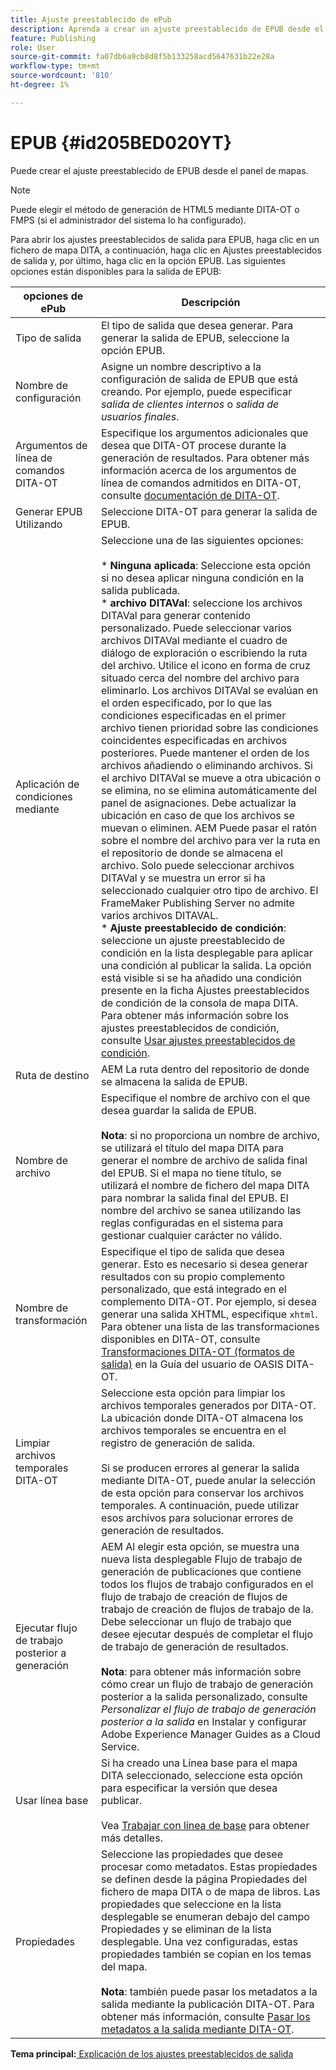 ```yaml
---
title: Ajuste preestablecido de ePub
description: Aprenda a crear un ajuste preestablecido de EPUB desde el panel de mapas. Configure el ajuste preestablecido de salida de EPUB en AEM Guides.
feature: Publishing
role: User
source-git-commit: fa07db6a9cb8d8f5b133258acd5647631b22e28a
workflow-type: tm+mt
source-wordcount: '810'
ht-degree: 1%

---
```


# EPUB {#id205BED020YT}

Puede crear el ajuste preestablecido de EPUB desde el panel de mapas.

>[!NOTE]
>
> Puede elegir el método de generación de HTML5 mediante DITA-OT o FMPS \(si el administrador del sistema lo ha configurado\).

Para abrir los ajustes preestablecidos de salida para EPUB, haga clic en un fichero de mapa DITA, a continuación, haga clic en Ajustes preestablecidos de salida y, por último, haga clic en la opción EPUB. Las siguientes opciones están disponibles para la salida de EPUB:

| opciones de ePub | Descripción |
| --- | --- |
| Tipo de salida | El tipo de salida que desea generar. Para generar la salida de EPUB, seleccione la opción EPUB. |
| Nombre de configuración | Asigne un nombre descriptivo a la configuración de salida de EPUB que está creando. Por ejemplo, puede especificar _salida de clientes internos_ o _salida de usuarios finales_. |
| Argumentos de línea de comandos DITA-OT | Especifique los argumentos adicionales que desea que DITA-OT procese durante la generación de resultados. Para obtener más información acerca de los argumentos de línea de comandos admitidos en DITA-OT, consulte [documentación de DITA-OT](https://www.dita-ot.org/). |
| Generar EPUB Utilizando | Seleccione DITA-OT para generar la salida de EPUB. |
| Aplicación de condiciones mediante | Seleccione una de las siguientes opciones:<br><br>* **Ninguna aplicada**: Seleccione esta opción si no desea aplicar ninguna condición en la salida publicada.<br>* **archivo DITAVal**: seleccione los archivos DITAVal para generar contenido personalizado. Puede seleccionar varios archivos DITAVal mediante el cuadro de diálogo de exploración o escribiendo la ruta del archivo. Utilice el icono en forma de cruz situado cerca del nombre del archivo para eliminarlo. Los archivos DITAVal se evalúan en el orden especificado, por lo que las condiciones especificadas en el primer archivo tienen prioridad sobre las condiciones coincidentes especificadas en archivos posteriores. Puede mantener el orden de los archivos añadiendo o eliminando archivos. Si el archivo DITAVal se mueve a otra ubicación o se elimina, no se elimina automáticamente del panel de asignaciones. Debe actualizar la ubicación en caso de que los archivos se muevan o eliminen. AEM Puede pasar el ratón sobre el nombre del archivo para ver la ruta en el repositorio de donde se almacena el archivo. Solo puede seleccionar archivos DITAVal y se muestra un error si ha seleccionado cualquier otro tipo de archivo. El FrameMaker Publishing Server no admite varios archivos DITAVAL.<br>* **Ajuste preestablecido de condición**: seleccione un ajuste preestablecido de condición en la lista desplegable para aplicar una condición al publicar la salida. La opción está visible si se ha añadido una condición presente en la ficha Ajustes preestablecidos de condición de la consola de mapa DITA. Para obtener más información sobre los ajustes preestablecidos de condición, consulte [Usar ajustes preestablecidos de condición](generate-output-use-condition-presets.md#id1825FL004PN). |
| Ruta de destino | AEM La ruta dentro del repositorio de donde se almacena la salida de EPUB. |
| Nombre de archivo | Especifique el nombre de archivo con el que desea guardar la salida de EPUB.<br><br>**Nota**: si no proporciona un nombre de archivo, se utilizará el título del mapa DITA para generar el nombre de archivo de salida final del EPUB. Si el mapa no tiene título, se utilizará el nombre de fichero del mapa DITA para nombrar la salida final del EPUB. El nombre del archivo se sanea utilizando las reglas configuradas en el sistema para gestionar cualquier carácter no válido. |
| Nombre de transformación | Especifique el tipo de salida que desea generar. Esto es necesario si desea generar resultados con su propio complemento personalizado, que está integrado en el complemento DITA-OT. Por ejemplo, si desea generar una salida XHTML, especifique `xhtml`. Para obtener una lista de las transformaciones disponibles en DITA-OT, consulte [Transformaciones DITA-OT (formatos de salida)](http://www.dita-ot.org/2.3/user-guide/AvailableTransforms.md) en la Guía del usuario de OASIS DITA-OT. |
| Limpiar archivos temporales DITA-OT | Seleccione esta opción para limpiar los archivos temporales generados por DITA-OT. La ubicación donde DITA-OT almacena los archivos temporales se encuentra en el registro de generación de salida.<br><br>Si se producen errores al generar la salida mediante DITA-OT, puede anular la selección de esta opción para conservar los archivos temporales. A continuación, puede utilizar esos archivos para solucionar errores de generación de resultados. |
| Ejecutar flujo de trabajo posterior a generación | AEM Al elegir esta opción, se muestra una nueva lista desplegable Flujo de trabajo de generación de publicaciones que contiene todos los flujos de trabajo configurados en el flujo de trabajo de creación de flujos de trabajo de creación de flujos de trabajo de la. Debe seleccionar un flujo de trabajo que desee ejecutar después de completar el flujo de trabajo de generación de resultados.<br><br>**Nota**: para obtener más información sobre cómo crear un flujo de trabajo de generación posterior a la salida personalizado, consulte _Personalizar el flujo de trabajo de generación posterior a la salida_ en Instalar y configurar Adobe Experience Manager Guides as a Cloud Service. |
| Usar línea base | Si ha creado una Línea base para el mapa DITA seleccionado, seleccione esta opción para especificar la versión que desea publicar.<br><br>Vea [Trabajar con línea de base](generate-output-use-baseline-for-publishing.md#id1825FI0J0PF) para obtener más detalles. |
| Propiedades | Seleccione las propiedades que desee procesar como metadatos. Estas propiedades se definen desde la página Propiedades del fichero de mapa DITA o de mapa de libros. Las propiedades que seleccione en la lista desplegable se enumeran debajo del campo Propiedades y se eliminan de la lista desplegable. Una vez configuradas, estas propiedades también se copian en los temas del mapa.<br><br>**Nota**: también puede pasar los metadatos a la salida mediante la publicación DITA-OT. Para obtener más información, consulte [Pasar los metadatos a la salida mediante DITA-OT](pass-metadata-dita-ot.md#id21BJ00QD0XA). |

**Tema principal:**[ Explicación de los ajustes preestablecidos de salida](generate-output-understand-presets.md)
